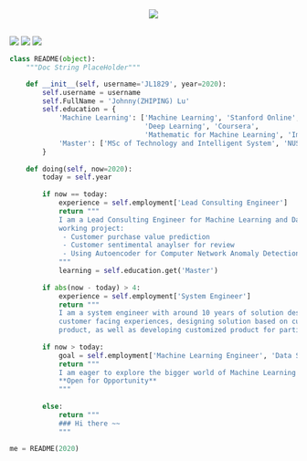<div align="center">
  <img src="https://github.com/fmfn/BayesianOptimization/blob/master/examples/func.png"><br><br>
</div>

[![](https://img.shields.io/badge/LinkedIn-JohnnyLU-blue)](https://www.linkedin.com/in/jl1829/)
[![](https://img.shields.io/badge/email-joh@johdev.com-red)](mailto:joh@johdev.com)
[![](https://img.shields.io/badge/HackerRank-johnnylou89-brightgreen)](https://www.hackerrank.com/johnnylou89)

```python
class README(object):
    """Doc String PlaceHolder"""

    def __init__(self, username='JL1829', year=2020):
        self.username = username
        self.FullName = 'Johnny(ZHIPING) Lu'
        self.education = {
            'Machine Learning': ['Machine Learning', 'Stanford Online',
                                 'Deep Learning', 'Coursera',
                                 'Mathematic for Machine Learning', 'Imperial College London'],
            'Master': ['MSc of Technology and Intelligent System', 'NUS'], 
        }
    
    def doing(self, now=2020):
        today = self.year
        
        if now == today:
            experience = self.employment['Lead Consulting Engineer']
            return """
            I am a Lead Consulting Engineer for Machine Learning and Data Science, current
            working project:
             - Customer purchase value prediction
             - Customer sentimental anaylser for review
             - Using Autoencoder for Computer Network Anomaly Detection.
            """
            learning = self.education.get('Master')
            
        if abs(now - today) > 4:
            experience = self.employment['System Engineer']
            return """
            I am a system engineer with around 10 years of solution design and 
            customer facing experiences, designing solution based on current
            product, as well as developing customized product for particular requirement."""
            
        if now > today:
            goal = self.employment['Machine Learning Engineer', 'Data Scientist']
            return """
            I am eager to explore the bigger world of Machine Learning and Data Science.
            **Open for Opportunity**
            """
            
        else:
            return """
            ### Hi there ~~
            """

me = README(2020)

```
